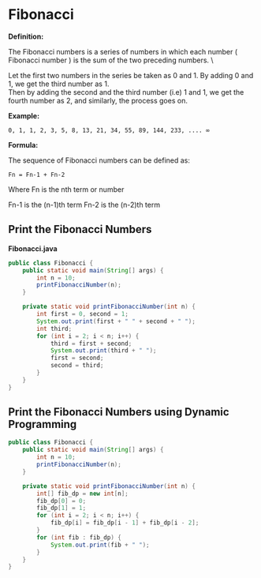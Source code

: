 # Fibonacci

**Definition:** 

The Fibonacci numbers is a series of numbers in which each number ( Fibonacci number ) is the sum of the two preceding numbers. \

Let the first two numbers in the series be taken as 0 and 1. By adding 0 and 1, we get the third number as 1. \
Then by adding the second and the third number (i.e) 1 and 1, we get the fourth number as 2, and similarly, the process goes on.

**Example:** 

`0, 1, 1, 2, 3, 5, 8, 13, 21, 34, 55, 89, 144, 233, .... ∞`

**Formula:**

The sequence of Fibonacci numbers can be defined as:

`Fn = Fn-1 + Fn-2`

Where Fn is the nth term or number

Fn-1 is the (n-1)th term
Fn-2 is the (n-2)th term

## Print the Fibonacci Numbers

**Fibonacci.java**

```java
public class Fibonacci {
    public static void main(String[] args) {
        int n = 10;
        printFibonacciNumber(n);
    }

    private static void printFibonacciNumber(int n) {
        int first = 0, second = 1;
        System.out.print(first + " " + second + " ");
        int third;
        for (int i = 2; i < n; i++) {
            third = first + second;
            System.out.print(third + " ");
            first = second;
            second = third;
        }
    }
}
```

## Print the Fibonacci Numbers using Dynamic Programming

```java
public class Fibonacci {
    public static void main(String[] args) {
        int n = 10;
        printFibonacciNumber(n);
    }

    private static void printFibonacciNumber(int n) {
        int[] fib_dp = new int[n];
        fib_dp[0] = 0;
        fib_dp[1] = 1;
        for (int i = 2; i < n; i++) {
            fib_dp[i] = fib_dp[i - 1] + fib_dp[i - 2];
        }
        for (int fib : fib_dp) {
            System.out.print(fib + " ");
        }
    }
}
```


